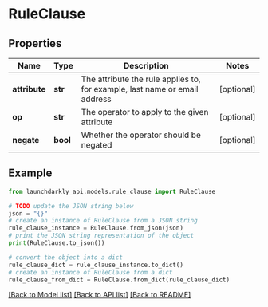 # RuleClause


## Properties

Name | Type | Description | Notes
------------ | ------------- | ------------- | -------------
**attribute** | **str** | The attribute the rule applies to, for example, last name or email address | [optional] 
**op** | **str** | The operator to apply to the given attribute | [optional] 
**negate** | **bool** | Whether the operator should be negated | [optional] 

## Example

```python
from launchdarkly_api.models.rule_clause import RuleClause

# TODO update the JSON string below
json = "{}"
# create an instance of RuleClause from a JSON string
rule_clause_instance = RuleClause.from_json(json)
# print the JSON string representation of the object
print(RuleClause.to_json())

# convert the object into a dict
rule_clause_dict = rule_clause_instance.to_dict()
# create an instance of RuleClause from a dict
rule_clause_from_dict = RuleClause.from_dict(rule_clause_dict)
```
[[Back to Model list]](../README.md#documentation-for-models) [[Back to API list]](../README.md#documentation-for-api-endpoints) [[Back to README]](../README.md)


